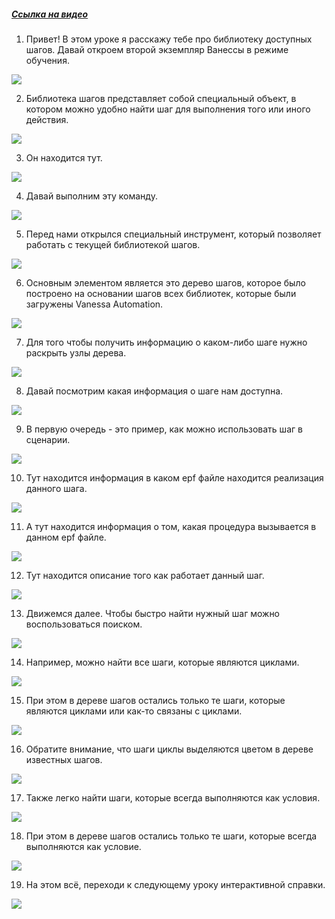 ﻿##### [Ссылка на видео](https://youtu.be/MwKTISksxTg)

001. Привет! В этом уроке я расскажу тебе про библиотеку доступных шагов. Давай откроем второй экземпляр Ванессы в режиме обучения.

![](https://vanessa-files.do.bit-erp.ru/Doc/1.2.040.1/MD/Глава04/images/000_ОсновнаяИнформацияПоДеревуИзвестныхШагов.png)

002. Библиотека шагов представляет собой специальный объект, в котором можно удобно найти шаг для выполнения того или иного действия.

![](https://vanessa-files.do.bit-erp.ru/Doc/1.2.040.1/MD/Глава04/images/001_ОсновнаяИнформацияПоДеревуИзвестныхШагов.png)

003. Он находится тут.

![](https://vanessa-files.do.bit-erp.ru/Doc/1.2.040.1/MD/Глава04/images/008_ОсновнаяИнформацияПоДеревуИзвестныхШагов.png)

004. Давай выполним эту команду.

![](https://vanessa-files.do.bit-erp.ru/Doc/1.2.040.1/MD/Глава04/images/017_ОсновнаяИнформацияПоДеревуИзвестныхШагов.png)

005. Перед нами открылся специальный инструмент, который позволяет работать с текущей библиотекой шагов.

![](https://vanessa-files.do.bit-erp.ru/Doc/1.2.040.1/MD/Глава04/images/023_ОсновнаяИнформацияПоДеревуИзвестныхШагов.png)

006. Основным элементом является это дерево шагов, которое было построено на основании шагов всех библиотек, которые были загружены Vanessa Automation.

![](https://vanessa-files.do.bit-erp.ru/Doc/1.2.040.1/MD/Глава04/images/028_ОсновнаяИнформацияПоДеревуИзвестныхШагов.png)

007. Для того чтобы получить информацию о каком-либо шаге нужно раскрыть узлы дерева.

![](https://vanessa-files.do.bit-erp.ru/Doc/1.2.040.1/MD/Глава04/images/047_ОсновнаяИнформацияПоДеревуИзвестныхШагов.png)

008. Давай посмотрим какая информация о шаге нам доступна.

![](https://vanessa-files.do.bit-erp.ru/Doc/1.2.040.1/MD/Глава04/images/048_ОсновнаяИнформацияПоДеревуИзвестныхШагов.png)

009. В первую очередь - это пример, как можно использовать шаг в сценарии.

![](https://vanessa-files.do.bit-erp.ru/Doc/1.2.040.1/MD/Глава04/images/052_ОсновнаяИнформацияПоДеревуИзвестныхШагов.png)

010. Тут находится информация в каком epf файле находится реализация данного шага.

![](https://vanessa-files.do.bit-erp.ru/Doc/1.2.040.1/MD/Глава04/images/063_ОсновнаяИнформацияПоДеревуИзвестныхШагов.png)

011. А тут находится информация о том, какая процедура вызывается в данном epf файле.

![](https://vanessa-files.do.bit-erp.ru/Doc/1.2.040.1/MD/Глава04/images/074_ОсновнаяИнформацияПоДеревуИзвестныхШагов.png)

012. Тут находится описание того как работает данный шаг.

![](https://vanessa-files.do.bit-erp.ru/Doc/1.2.040.1/MD/Глава04/images/085_ОсновнаяИнформацияПоДеревуИзвестныхШагов.png)

013. Движемся далее. Чтобы быстро найти нужный шаг можно воспользоваться поиском.

![](https://vanessa-files.do.bit-erp.ru/Doc/1.2.040.1/MD/Глава04/images/096_ОсновнаяИнформацияПоДеревуИзвестныхШагов.png)

014. Например, можно найти все шаги, которые являются циклами.

![](https://vanessa-files.do.bit-erp.ru/Doc/1.2.040.1/MD/Глава04/images/112_ОсновнаяИнформацияПоДеревуИзвестныхШагов.png)

015. При этом в дереве шагов остались только те шаги, которые являются циклами или как-то связаны с циклами.

![](https://vanessa-files.do.bit-erp.ru/Doc/1.2.040.1/MD/Глава04/images/117_ОсновнаяИнформацияПоДеревуИзвестныхШагов.png)

016. Обратите внимание, что шаги циклы выделяются цветом в дереве известных шагов.

![](https://vanessa-files.do.bit-erp.ru/Doc/1.2.040.1/MD/Глава04/images/120_ОсновнаяИнформацияПоДеревуИзвестныхШагов.png)

017. Также легко найти шаги, которые всегда выполняются как условия.

![](https://vanessa-files.do.bit-erp.ru/Doc/1.2.040.1/MD/Глава04/images/128_ОсновнаяИнформацияПоДеревуИзвестныхШагов.png)

018. При этом в дереве шагов остались только те шаги, которые всегда выполняются как условие.

![](https://vanessa-files.do.bit-erp.ru/Doc/1.2.040.1/MD/Глава04/images/133_ОсновнаяИнформацияПоДеревуИзвестныхШагов.png)

019. На этом всё, переходи к следующему уроку интерактивной справки.

![](https://vanessa-files.do.bit-erp.ru/Doc/1.2.040.1/MD/Глава04/images/136_ОсновнаяИнформацияПоДеревуИзвестныхШагов.png)
